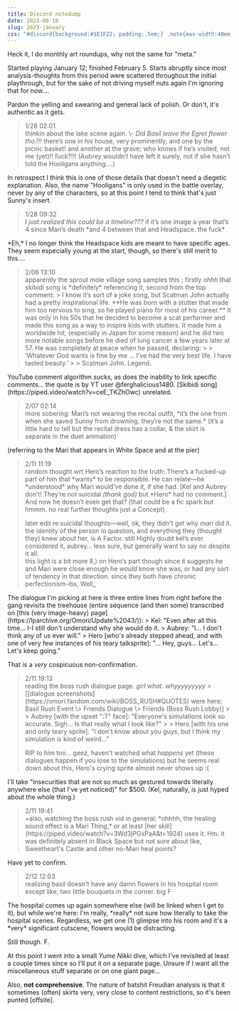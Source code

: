 ```yaml
---
title: Discord notedump
date: 2023-06-10
slug: 2023-january
css: "#discord{background:#1E1F22; padding:.5em;} .note{max-width:40em; margin:-.75em auto 1.5em; font-size:.85em; padding:0 .65em; color:#bfbfbf;} .noi{font-style:normal;} .dc a,.note a:hover,.note a:focus,.note a:active{color:#00A8FC; text-decoration:none;} .dc a:hover,.dc a:active,.dc a:focus{color:inherit;} .dc blockquote{border-color:#4E5058; margin:-.5em 0;} .above{margin-bottom:0; margin-top:2em;} .note ul{margin-top:-.5em;} .note blockquote{margin:-.25em 0;} .bq{padding-bottom:.5em;} .eta{font-family:sans-serif;} .note p{margin:.5em 0;}"
---
```

Heck it, I do monthly art roundups, why not the same for "meta."

Started playing January 12; finished February 5. Starts abruptly since most analysis-thoughts from this period were scattered throughout the initial playthrough, but for the sake of not driving myself nuts again I'm ignoring that for now....

Pardon the yelling and swearing and general lack of polish. Or don't, it's authentic as it gets.

<div id="discord">
<blockquote class="dc" markdown="1">
<div class="dc-info time">1/28<span class="x"> 02:01</span></div>
thinkin about the lake scene again.  
\- <em class="omo">Did Basil leave the Egret flower tho.</em>!!! there’s one in <em class="omo noi">his</em> house, very prominently, and one by the picnic basket! and another at the grave; who knows if he’s visited, not me (yet)!! fuck?!!! (Aubrey wouldn’t have left it surely, not if she hasn’t told the Hooligans anything….)
</blockquote>
<div class="note" markdown="1">
In retrospect I think this is one of those details that doesn't need a diegetic explanation. Also, the name "Hooligans" is only used in the battle overlay, never by any of the characters, so at this point I tend to think that's just Sunny's insert.
</div>

<blockquote class="dc" markdown="1">
<div class="dc-info time">1/28 <span class="x"> 09:32</span></div>
<https://notabird.site/OMORI_GAME/status/1396360249221685248> <em class="omo noi">I just realized this could be a timeline???</em> if it’s one image a year that’s 4 since Mari’s death *and 4 between that and Headspace. the fuck*
</blockquote>
<div class="note" markdown="1">
*Eh,* I no longer think the Headspace kids are meant to have specific ages. They seem especially young at the start, though, so there's still merit to this....
</div>

<blockquote class="dc bq" markdown="1">
<div class="dc-info time">2/06 <span class="x">13:10</span></div>
apparently the sprout mole village song samples this <https://piped.video/watch?v=Hy8kmNEo1i8>; firstly <em class="omo noi">ohhh</em> that skibidi song is *definitely* referencing it, second from the top  comment:
> I know it’s sort of a joke song, but Scatman John actually had a pretty inspirational life. **He was born with a stutter that made him too nervous to sing, so he played piano for most of his career.** It was only in his 50s that he decided to become a scat performer and made this song as a way to inspire kids with stutters. It made him a worldwide hit, (especially in Japan for some reason) and he did two more notable songs before he died of lung cancer a few years later at 57. He was completely at peace when he passed, declaring:
> 
> ‘Whatever God wants is fine by me ... I've had the very best life. I have tasted beauty.’ 
> 
> Scatman John. Legend.
</blockquote>
<div class="note" markdown="1">
YouTube comment algorithm sucks, as does the inability to link specific comments... the quote is by YT user @ferghalicious1480. [Skibidi song](https://piped.video/watch?v=ceE_TKZhOwc) unrelated.
</div>

<blockquote class="dc" markdown="1">
<div class="dc-info time">2/07 <span class="x">02:14</span></div>
more sobering: Mari’s not wearing the recital outfit, *it’s the one from when she saved Sunny from drowning. they’re not the same.* (it’s a little hard to tell but the recital dress has a collar, & the skirt is separate in the duet animation)
</blockquote>
<div class="note" markdown="1">
(referring to the Mari that appears in White&nbsp;Space and at the pier)
</div>

<blockquote class="dc" markdown="1">
<div class="dc-info time">2/11 <span class="x">11:19</span></div>
random thought wrt Hero’s reaction to the truth: There’s a fucked-up part of him that *wants* to be responsible. He can relate—he *understood* why Mari would’ve done it, if she had. [Kel and Aubrey don’t! They’re not suicidal <em class="omo noi">(thank god)</em> but *Hero* had no comment.] And now he doesn’t even get that?  
(that could be a fic spark but hmmm. no real further thoughts just a Concept)

later edit re:suicidal thoughts—well, ok, they didn’t get why *mari* did it. the identity of the person in question, and everything they (thought they) knew about her, is A Factor. still Highly doubt kel’s ever considered it, aubrey… less sure, but generally want to say no despite it all.  
this light is a bit more 8,) on Hero’s part though since it suggests he and Mari were close enough he *would* know she was, or had any sort of tendency in that direction. since they both have chronic perfectionism-itis, Well,,
</blockquote>
<div class="note" markdown="1">
The dialogue I'm picking at here is three entire lines from right before the gang revisits the treehouse (entire sequence (and then some) transcribed on [this (very image-heavy) page](https://lparchive.org/Omori/Update%2043/)):
> <span class="omo">Kel</span>: "Even after all this time... I-I still don't understand why she would do it.  
> <span class="omo">Aubrey</span>: "I... I don't think any of us ever will."  
> <span class="omo">Hero</span> [who's already stepped ahead, and with one of very few instances of his teary talksprite]: "... Hey, guys... Let's... Let's keep going."

That is a *very* cospicuous non-confirmation.
</div>

<blockquote class="dc" markdown="1">
<div class="dc-info time">2/11 <span class="x">19:13</span></div>
reading the boss rush dialogue page. <em class="omo noi">girl what. whyyyyyyyyy</em>  
> <span class="eta">[[dialogue screenshots](https://omori.fandom.com/wiki/BOSS_RUSH#QUOTES) were here; Basil Rush Event \> Friends Dialogue \> Friends (Boss Rush Lobby)]</span>
>
> <span class="omo">Aubrey</span> [with the upset ":T" face]: "Everyone's simulations look so accurate. Sigh... Is that really what I look like?"
>
> <span class="omo">Hero</span> [with his one and only teary sprite]: "I don't know about you guys, but I think my simulation is kind of weird..."

RIP to him too... geez, haven't watched what *happens* yet (these dialogues happen if you lose to the simulations) but he seems real down about this, Hero's crying sprite almost never shows up \:(
</blockquote>
<div class="note" markdown="1">
I'll take "insecurities that are not so much as gestured towards literally anywhere else (that I've yet noticed)" for $500. (Kel, naturally, is just hyped about the whole thing.)
</div>
<blockquote class="dc" markdown="1">
<div class="dc-info time x">2/11 19:41</div>
+also, watching the boss rush vid in general: *ohhhh, the healing sound effect is a Mari Thing,* or at least [her skill](https://piped.video/watch?v=3Wd3jPGxPaA&t=1924) uses it. Hm. it was definitely absent in Black Space but not sure about like, Sweetheart's Castle and other no-Mari heal points?
</blockquote>
<div class="note" markdown="1">
Have yet to confirm.
</div>

<blockquote class="dc" markdown="1">
<div class="dc-info time">2/12 <span class="x">12:03</span></div>
realizing basil doesn't have any damn flowers in his hospital room except like, two little bouquets in the corner. big F
</blockquote>
<div class="note" markdown="1">
The hospital comes up again somewhere else (will be linked when I get to it), but while we're here: I'm really, *really* not sure how literally to take the hospital scenes. Regardless, we get one&nbsp;(1) glimpse into his room and it's a *very* significant cutscene; flowers would be distracting.

Still though. F.
</div></div>

At this point I went into a small <i>Yume&nbsp;Nikki</i> dive, which I've revisited at least a couple times since so I'll put it on a separate page. Unsure if I want all the miscellaneous stuff separate or on one giant page...

Also, **not comprehensive**. The nature of batshit Freudian analysis is that it sometimes (often) skirts very, very close to content restrictions, so it's been punted [offsite]. <!--note to self: put it here anyway just to get the HTML down, then copypaste what jekyll spits out-->